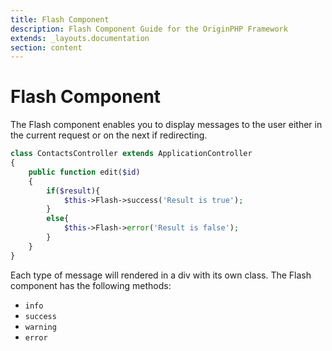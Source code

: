 ```yaml
---
title: Flash Component
description: Flash Component Guide for the OriginPHP Framework
extends: _layouts.documentation
section: content
---
```

# Flash Component

The Flash component enables you to display messages to the user either in the current request or on the next if redirecting.

```php
class ContactsController extends ApplicationController
{
    public function edit($id)
    {
        if($result){
            $this->Flash->success('Result is true');
        }
        else{
            $this->Flash->error('Result is false');
        }
    }
}
```

Each type of message will rendered in a div with its own class. The Flash component has the following methods:

- `info`
- `success`
- `warning`
- `error`
